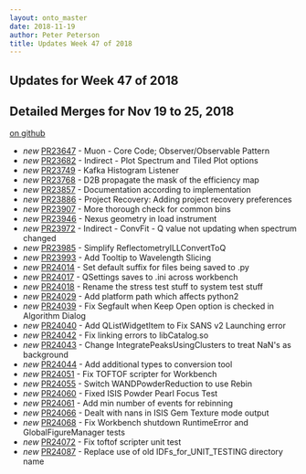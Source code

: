 ```yaml
---
layout: onto_master
date: 2018-11-19
author: Peter Peterson
title: Updates Week 47 of 2018
---
```

Updates for Week 47 of 2018
---------------------------

Detailed Merges for Nov 19 to 25, 2018
--------------------------------------
[on github](https://github.com/mantidproject/mantid/pulls?q=is%3Apr+merged%3A2018-11-20..2018-11-25)

* *new* [PR23647](https://github.com/mantidproject/mantid/pull/23647) - Muon - Core Code; Observer/Observable Pattern
* *new* [PR23682](https://github.com/mantidproject/mantid/pull/23682) - Indirect - Plot Spectrum and Tiled Plot options
* *new* [PR23749](https://github.com/mantidproject/mantid/pull/23749) - Kafka Histogram Listener
* *new* [PR23768](https://github.com/mantidproject/mantid/pull/23768) - D2B propagate the mask of the efficiency map
* *new* [PR23857](https://github.com/mantidproject/mantid/pull/23857) - Documentation according to implementation
* *new* [PR23886](https://github.com/mantidproject/mantid/pull/23886) - Project Recovery: Adding project recovery preferences
* *new* [PR23907](https://github.com/mantidproject/mantid/pull/23907) - More thorough check for common bins
* *new* [PR23946](https://github.com/mantidproject/mantid/pull/23946) - Nexus geometry in load instrument
* *new* [PR23972](https://github.com/mantidproject/mantid/pull/23972) - Indirect - ConvFit - Q value not updating when spectrum changed
* *new* [PR23985](https://github.com/mantidproject/mantid/pull/23985) - Simplify ReflectometryILLConvertToQ
* *new* [PR23993](https://github.com/mantidproject/mantid/pull/23993) - Add Tooltip to Wavelength Slicing
* *new* [PR24014](https://github.com/mantidproject/mantid/pull/24014) - Set default suffix for files being saved to .py
* *new* [PR24017](https://github.com/mantidproject/mantid/pull/24017) - QSettings saves to .ini across workbench
* *new* [PR24018](https://github.com/mantidproject/mantid/pull/24018) - Rename the stress test stuff to system test stuff
* *new* [PR24029](https://github.com/mantidproject/mantid/pull/24029) - Add platform path which affects python2
* *new* [PR24039](https://github.com/mantidproject/mantid/pull/24039) - Fix Segfault when Keep Open option is checked in Algorithm Dialog
* *new* [PR24040](https://github.com/mantidproject/mantid/pull/24040) - Add QListWidgetItem to Fix SANS v2 Launching error
* *new* [PR24042](https://github.com/mantidproject/mantid/pull/24042) - Fix linking errors to libCatalog.so
* *new* [PR24043](https://github.com/mantidproject/mantid/pull/24043) - Change IntegratePeaksUsingClusters to treat NaN's as background
* *new* [PR24044](https://github.com/mantidproject/mantid/pull/24044) - Add additional types to conversion tool
* *new* [PR24051](https://github.com/mantidproject/mantid/pull/24051) - Fix TOFTOF scripter for Workbench
* *new* [PR24055](https://github.com/mantidproject/mantid/pull/24055) - Switch WANDPowderReduction to use Rebin
* *new* [PR24060](https://github.com/mantidproject/mantid/pull/24060) - Fixed ISIS Powder Pearl Focus Test
* *new* [PR24061](https://github.com/mantidproject/mantid/pull/24061) - Add min number of events for rebinning
* *new* [PR24066](https://github.com/mantidproject/mantid/pull/24066) - Dealt with nans in ISIS Gem Texture mode output
* *new* [PR24068](https://github.com/mantidproject/mantid/pull/24068) - Fix Workbench shutdown RuntimeError and GlobalFigureManager tests
* *new* [PR24072](https://github.com/mantidproject/mantid/pull/24072) - Fix toftof scripter unit test
* *new* [PR24087](https://github.com/mantidproject/mantid/pull/24087) - Replace use of old IDFs_for_UNIT_TESTING directory name
